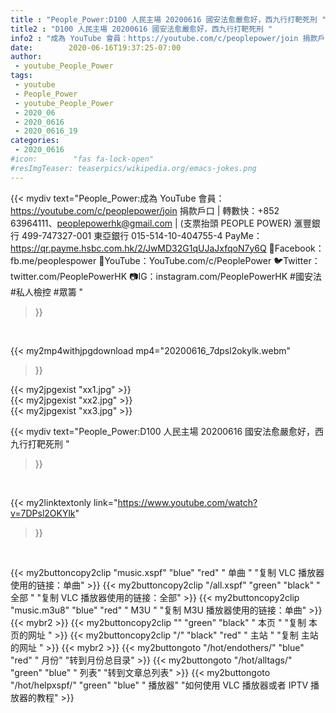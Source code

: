 ```yaml
---
title : "People_Power:D100 人民主場 20200616 國安法愈嚴愈好，西九行打靶死刑 "
title2 : "D100 人民主場 20200616 國安法愈嚴愈好，西九行打靶死刑 "
info2 : "成為 YouTube 會員：https://youtube.com/c/peoplepower/join 捐款戶口 | 轉數快：+852 63964111、peoplepowerhk@gmail.com | (支票抬頭 PEOPLE POWER) 滙豐銀行 499-747327-001 東亞銀行 015-514-10-404755-4 PayMe：https://qr.payme.hsbc.com.hk/2/JwMD32G1qUJaJxfqoN7y6Q  🤗Facebook：fb.me/peoplespower 🎥YouTube：YouTube.com/c/PeoplePower 🐦Twitter：twitter.com/PeoplePowerHK 📷IG：instagram.com/PeoplePowerHK  #國安法 #私人檢控 #眾籌 "
date:        2020-06-16T19:37:25-07:00
author:
 - youtube_People_Power
tags:
 - youtube
 - People_Power
 - youtube_People_Power
 - 2020_06
 - 2020_0616
 - 2020_0616_19
categories:
 - 2020_0616
#icon:        "fas fa-lock-open"
#resImgTeaser: teaserpics/wikipedia.org/emacs-jokes.png
---
```


{{< mydiv text="People_Power:成為 YouTube 會員：https://youtube.com/c/peoplepower/join 捐款戶口 | 轉數快：+852 63964111、peoplepowerhk@gmail.com | (支票抬頭 PEOPLE POWER) 滙豐銀行 499-747327-001 東亞銀行 015-514-10-404755-4 PayMe：https://qr.payme.hsbc.com.hk/2/JwMD32G1qUJaJxfqoN7y6Q  🤗Facebook：fb.me/peoplespower 🎥YouTube：YouTube.com/c/PeoplePower 🐦Twitter：twitter.com/PeoplePowerHK 📷IG：instagram.com/PeoplePowerHK  #國安法 #私人檢控 #眾籌 "
>}}
<br>


{{< my2mp4withjpgdownload mp4="20200616_7dpsl2okylk.webm"
>}}

{{< my2jpgexist "xx1.jpg" >}}<br>
{{< my2jpgexist "xx2.jpg" >}}<br>
{{< my2jpgexist "xx3.jpg" >}}<br>



{{< mydiv text="People_Power:D100 人民主場 20200616 國安法愈嚴愈好，西九行打靶死刑 "
>}}
<br>

{{< my2linktextonly link="https://www.youtube.com/watch?v=7DPsl2OKYlk"
>}}


<br>

{{< my2buttoncopy2clip "music.xspf"        "blue"   "red"    " 单曲 "  "复制 VLC 播放器使用的链接：单曲" >}} {{< my2buttoncopy2clip "/all.xspf"         "green"  "black"  " 全部 "  "复制 VLC 播放器使用的链接：全部" >}} {{< my2buttoncopy2clip "music.m3u8"        "blue"   "red"    " M3U  "    "复制 M3U 播放器使用的链接：单曲" >}} {{< mybr2 >}} {{< my2buttoncopy2clip ""                  "green"  "black"  " 本页 "    "复制 本页的网址 " >}} {{< my2buttoncopy2clip "/"                 "black"  "red"    " 主站 "    "复制 主站的网址 " >}} {{< mybr2 >}} {{< my2buttongoto      "/hot/endothers/"   "blue"   "red"    " 月份"   "转到月份总目录" >}} {{< my2buttongoto      "/hot/alltags/"     "green"  "blue"   " 列表"   "转到文章总列表" >}} {{< my2buttongoto      "/hot/helpxspf/"    "green"  "blue"   " 播放器" "如何使用 VLC 播放器或者 IPTV 播放器的教程" >}} 
